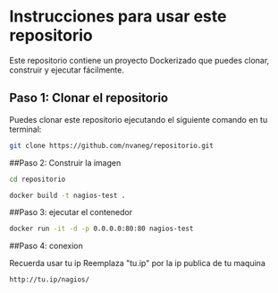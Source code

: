 # Instrucciones para usar este repositorio

Este repositorio contiene un proyecto Dockerizado que puedes clonar, construir y ejecutar fácilmente.

## Paso 1: Clonar el repositorio

Puedes clonar este repositorio ejecutando el siguiente comando en tu terminal:

```sh
git clone https://github.com/nvaneg/repositorio.git
```

##Paso 2: Construir la imagen

```sh
cd repositorio
```

```sh
docker build -t nagios-test .
```

##Paso 3: ejecutar el contenedor

```sh
docker run -it -d -p 0.0.0.0:80:80 nagios-test
```

##Paso 4: conexion

Recuerda usar tu ip 
Reemplaza "tu.ip" por la ip publica de tu maquina
```sh
http://tu.ip/nagios/
```
